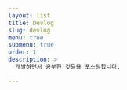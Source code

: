 ```yaml
---
layout: list
title: Devlog
slug: devlog
menu: true
submenu: true
order: 1
description: >
  개발하면서 공부한 것들을 포스팅합니다.

---
```

